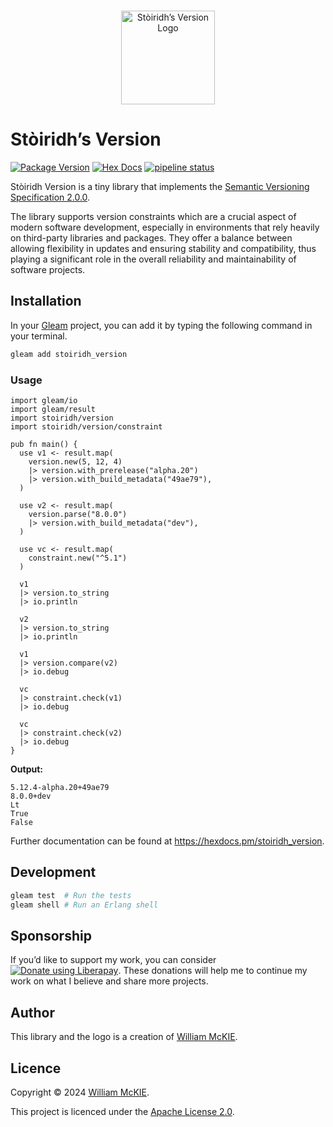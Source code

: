 <p align="center">
  <br>
  <img alt="Stòiridh’s Version Logo" src="https://gitlab.com/stoiridh-project/stoiridh-version/-/raw/master/assets/logo.svg?ref_type=heads" width="150">
  <br>
</p>

# Stòiridh’s Version

[![Package Version](https://img.shields.io/hexpm/v/stoiridh_version)](https://hex.pm/packages/stoiridh_version)
[![Hex Docs](https://img.shields.io/badge/hex-docs-ffaff3)](https://hexdocs.pm/stoiridh_version/)
[![pipeline status](https://gitlab.com/stoiridh-project/stoiridh-version/badges/master/pipeline.svg)](https://gitlab.com/stoiridh-project/stoiridh-version/-/commits/master)

Stòiridh Version is a tiny library that implements the [Semantic Versioning Specification 2.0.0](https://semver.org/).

The library supports version constraints which are a crucial aspect of modern software development, especially in
environments that rely heavily on third-party libraries and packages. They offer a balance between allowing
flexibility in updates and ensuring stability and compatibility, thus playing a significant role in the overall
reliability and maintainability of software projects.

## Installation

In your [Gleam](https://gleam.run/) project, you can add it by typing the following command in your terminal.

```sh
gleam add stoiridh_version
```

### Usage

```gleam
import gleam/io
import gleam/result
import stoiridh/version
import stoiridh/version/constraint

pub fn main() {
  use v1 <- result.map(
    version.new(5, 12, 4)
    |> version.with_prerelease("alpha.20")
    |> version.with_build_metadata("49ae79"),
  )

  use v2 <- result.map(
    version.parse("8.0.0")
    |> version.with_build_metadata("dev"),
  )

  use vc <- result.map(
    constraint.new("^5.1")
  )

  v1
  |> version.to_string
  |> io.println

  v2
  |> version.to_string
  |> io.println

  v1
  |> version.compare(v2)
  |> io.debug

  vc
  |> constraint.check(v1)
  |> io.debug

  vc
  |> constraint.check(v2)
  |> io.debug
}
```

**Output:**

```text
5.12.4-alpha.20+49ae79
8.0.0+dev
Lt
True
False
```

Further documentation can be found at <https://hexdocs.pm/stoiridh_version>.

## Development

```sh
gleam test  # Run the tests
gleam shell # Run an Erlang shell
```

## Sponsorship

If you’d like to support my work, you can consider <script src="https://liberapay.com/viprip/widgets/button.js"></script><noscript><a href="https://liberapay.com/viprip/donate"><img alt="Donate using Liberapay" src="https://liberapay.com/assets/widgets/donate.svg"></a></noscript>. These donations will help me to continue my work on what I believe and share more projects.

## Author

This library and the logo is a creation of [William McKIE](https://gitlab.com/viprip).

## Licence

Copyright © 2024 [William McKIE](https://gitlab.com/viprip).

This project is licenced under the [Apache License 2.0](https://choosealicense.com/licenses/apache-2.0/).

